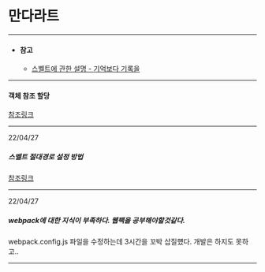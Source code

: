 만다라트
=========

------------------------------

- #### 참고  
  - [스벨트에 관한 설명 - 기억보다 기록을](https://kyounghwan01.github.io/blog/Svelte/svelte-basic/)

------------------------------


#### 객체 참조 할당

[참조링크](https://junwoo45.github.io/2019-09-23-deep_clone/)

-----------------------------
22/04/27

##### 스벨트 절대경로 설정 방법

[참조링크](https://kyounghwan01.github.io/blog/Svelte/alias/#rollup-plugin-alias-%E1%84%89%E1%85%A5%E1%86%AF%E1%84%8E%E1%85%B5)

-----------------------------
22/04/27

##### webpack에 대한 지식이 부족하다. 웹팩을 공부해야할것같다.

webpack.config.js 파일을 수정하는데 3시간을 꼬박 삽질헀다. 개발은 하지도 못하고..

-----------------------------
